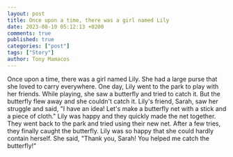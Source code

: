 ```yaml
---
layout: post
title: Once upon a time, there was a girl named Lily
date: 2023-08-19 05:12:13 +0200
comments: true
published: true
categories: ["post"]
tags: ["Story"]
author: Tony Mamacos
---
```

Once upon a time, there was a girl named Lily. She had a large purse that she loved to carry everywhere. One day, Lily went to the park to play with her friends. While playing, she saw a butterfly and tried to catch it. But the butterfly flew away and she couldn't catch it.
Lily's friend, Sarah, saw her struggle and said, "I have an idea! Let's make a butterfly net with a stick and a piece of cloth." Lily was happy and they quickly made the net together. They went back to the park and tried using their new net. After a few tries, they finally caught the butterfly. Lily was so happy that she could hardly contain herself. She said, "Thank you, Sarah! You helped me catch the butterfly!"
